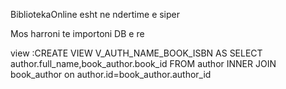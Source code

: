 BibliotekaOnline esht ne ndertime e siper

Mos harroni te importoni DB e re

view :CREATE VIEW V_AUTH_NAME_BOOK_ISBN AS 
SELECT author.full_name,book_author.book_id FROM author INNER JOIN book_author on author.id=book_author.author_id
